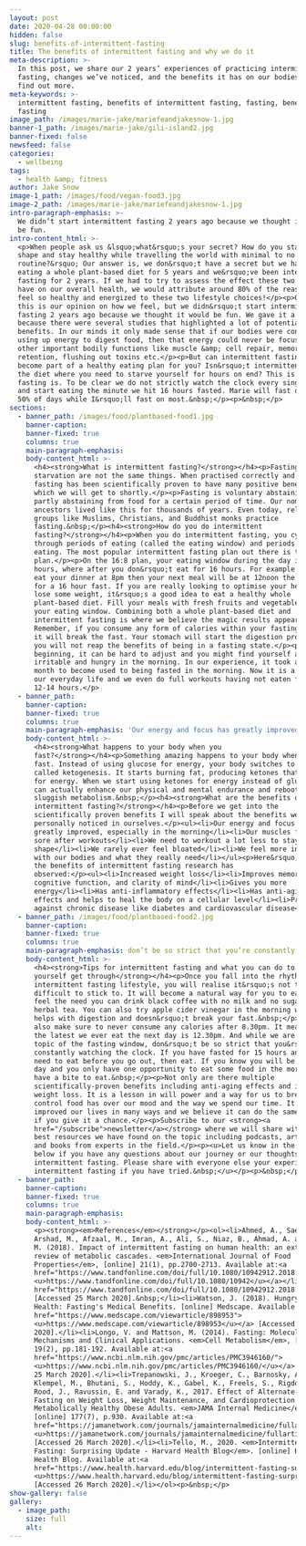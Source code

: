 ```yaml
---
layout: post
date: 2020-04-28 00:00:00
hidden: false
slug: benefits-of-intermittent-fasting
title: The benefits of intermittent fasting and why we do it
meta-description: >-
  In this post, we share our 2 years’ experiences of practicing intermittent
  fasting, changes we’ve noticed, and the benefits it has on our bodies. Read to
  find out more.
meta-keywords: >-
  intermittent fasting, benefits of intermittent fasting, fasting, benefits of
  fasting
image_path: /images/marie-jake/mariefeandjakesnow-1.jpg
banner-1_path: /images/marie-jake/gili-island2.jpg
banner-fixed: false
newsfeed: false
categories:
  - wellbeing
tags:
  - health &amp; fitness
author: Jake Snow
image-1_path: /images/food/vegan-food3.jpg
image-2_path: /images/marie-jake/mariefeandjakesnow-1.jpg
intro-paragraph-emphasis: >-
  We didn’t start intermittent fasting 2 years ago because we thought it would
  be fun.
intro-content_html: >-
  <p>When people ask us &lsquo;what&rsquo;s your secret? How do you stay in
  shape and stay healthy while travelling the world with minimal to no
  routine?&rsquo; Our answer is, we don&rsquo;t have a secret but we have been
  eating a whole plant-based diet for 5 years and we&rsquo;ve been intermittent
  fasting for 2 years. If we had to try to assess the effect these two factors
  have on our overall health, we would attribute around 80% of the reason we
  feel so healthy and energized to these two lifestyle choices!</p><p>Of course,
  this is our opinion on how we feel, but we didn&rsquo;t start intermittent
  fasting 2 years ago because we thought it would be fun. We gave it a try
  because there were several studies that highlighted a lot of potential
  benefits. In our minds it only made sense that if our bodies were constantly
  using up energy to digest food, then that energy could never be focused on
  other important bodily functions like muscle &amp; cell repair, memory
  retention, flushing out toxins etc.</p><p>But can intermittent fasting really
  become part of a healthy eating plan for you? Isn&rsquo;t intermittent fasting
  the diet where you need to starve yourself for hours on end? This is not what
  fasting is. To be clear we do not strictly watch the clock every single day
  and start eating the minute we hit 16 hours fasted. Marie will fast on around
  50% of days while I&rsquo;ll fast on most.&nbsp;</p><p>&nbsp;</p>
sections:
  - banner_path: /images/food/plantbased-food1.jpg
    banner-caption:
    banner-fixed: true
    columns: true
    main-paragraph-emphasis:
    body-content_html: >-
      <h4><strong>What is intermittent fasting?</strong></h4><p>Fasting and
      starvation are not the same things. When practised correctly and safely,
      fasting has been scientifically proven to have many positive benefits
      which we will get to shortly.</p><p>Fasting is voluntary abstaining or
      partly abstaining from food for a certain period of time. Our nomadic
      ancestors lived like this for thousands of years. Even today, religious
      groups like Muslims, Christians, and Buddhist monks practice
      fasting.&nbsp;</p><h4><strong>How do you do intermittent
      fasting?</strong></h4><p>When you do intermittent fasting, you cycle
      through periods of eating (called the eating window) and periods of not
      eating. The most popular intermittent fasting plan out there is the 16:8
      plan.</p><p>On the 16:8 plan, your eating window during the day is 8
      hours, where after you don&rsquo;t eat for 16 hours. For example if you
      eat your dinner at 8pm then your next meal will be at 12noon the next day
      for a 16 hour fast. If you are really looking to optimise your health and
      lose some weight, it&rsquo;s a good idea to eat a healthy whole
      plant-based diet. Fill your meals with fresh fruits and vegetables during
      your eating window. Combining both a whole plant-based diet and
      intermittent fasting is where we believe the magic results appear.
      Remember, if you consume any form of calories within your fasting window
      it will break the fast. Your stomach will start the digestion process and
      you will not reap the benefits of being in a fasting state.</p><p>In the
      beginning, it can be hard to adjust and you might find yourself a bit
      irritable and hungry in the morning. In our experience, it took about one
      month to become used to being fasted in the morning. Now it is a part of
      our everyday life and we even do full workouts having not eaten for over
      12-14 hours.</p>
  - banner_path:
    banner-caption:
    banner-fixed: true
    columns: true
    main-paragraph-emphasis: 'Our energy and focus has greatly improved, especially in the morning'
    body-content_html: >-
      <h4><strong>What happens to your body when you
      fast?</strong></h4><p>Something amazing happens to your body when you
      fast. Instead of using glucose for energy, your body switches to a process
      called ketogenesis. It starts burning fat, producing ketones that are used
      for energy. When we start using ketones for energy instead of glucose, it
      can actually enhance our physical and mental endurance and reboot a
      sluggish metabolism.&nbsp;</p><h4><strong>What are the benefits of
      intermittent fasting?</strong></h4><p>Before we get into the
      scientifically proven benefits I will speak about the benefits we have
      personally noticed in ourselves.</p><ul><li>Our energy and focus has
      greatly improved, especially in the morning</li><li>Our muscles feel less
      sore after workouts</li><li>We need to workout a lot less to stay in great
      shape</li><li>We rarely ever feel bloated</li><li>We feel more in tune
      with our bodies and what they really need</li></ul><p>Here&rsquo;s some of
      the benefits of intermittent fasting research has
      observed:</p><ul><li>Increased weight loss</li><li>Improves memory,
      cognitive function, and clarity of mind</li><li>Gives you more
      energy</li><li>Has anti-inflammatory effects</li><li>Has anti-aging
      effects and helps to heal the body on a cellular level</li><li>Protects
      against chronic disease like diabetes and cardiovascular disease</li></ul>
  - banner_path: /images/food/plantbased-food2.jpg
    banner-caption:
    banner-fixed: true
    columns: true
    main-paragraph-emphasis: don’t be so strict that you’re constantly watching the clock
    body-content_html: >-
      <h4><strong>Tips for intermittent fasting and what you can do to help
      yourself get through</strong></h4><p>Once you fall into the rhythm of an
      intermittent fasting lifestyle, you will realise it&rsquo;s not that
      difficult to stick to. It will become a natural way for you to eat. If you
      feel the need you can drink black coffee with no milk and no sugar or
      herbal tea. You can also try apple cider vinegar in the morning which
      helps with digestion and doesn&rsquo;t break your fast.&nbsp;</p><p>We
      also make sure to never consume any calories after 8.30pm. It means that
      the latest we ever eat the next day is 12.30pm. And while we are on the
      topic of the fasting window, don&rsquo;t be so strict that you&rsquo;re
      constantly watching the clock. If you have fasted for 15 hours and you
      need to eat before you go out, then eat. If you know you will be out all
      day and you only have one opportunity to eat some food in the morning,
      have a bite to eat.&nbsp;</p><p>Not only are there multiple
      scientifically-proven benefits including anti-aging effects and increased
      weight loss. It is a lesson in will power and a way for us to break the
      control food has over our mood and the way we spend our time. It has
      improved our lives in many ways and we believe it can do the same for you
      if you give it a chance.</p><p>Subscribe to our <strong><a
      href="/subscribe">newsletter</a></strong> where we will share with you the
      best resources we have found on the topic including podcasts, articles,
      and books from experts in the field.</p><p><u>Let us know in the comments
      below if you have any questions about our journey or our thoughts on
      intermittent fasting. Please share with everyone else your experience with
      intermittent fasting if you have tried.&nbsp;</u></p><p>&nbsp;</p>
  - banner_path:
    banner-caption:
    banner-fixed: true
    columns: true
    main-paragraph-emphasis:
    body-content_html: >-
      <p><strong><em>References</em></strong></p><ol><li>Ahmed, A., Saeed, F.,
      Arshad, M., Afzaal, M., Imran, A., Ali, S., Niaz, B., Ahmad, A. and Imran,
      M. (2018). Impact of intermittent fasting on human health: an extended
      review of metabolic cascades. <em>International Journal of Food
      Properties</em>, [online] 21(1), pp.2700-2713. Available at:<a
      href="https://www.tandfonline.com/doi/full/10.1080/10942912.2018.1560312">
      <u>https://www.tandfonline.com/doi/full/10.1080/10942</u></a></li><li><a
      href="https://www.tandfonline.com/doi/full/10.1080/10942912.2018.1560312"><u>912.2018.1560312</u></a>
      [Accessed 25 March 2020].&nbsp;</li><li>Watson, J. (2018). Hungry for
      Health: Fasting's Medical Benefits. [online] Medscape. Available at:<a
      href="https://www.medscape.com/viewarticle/898953">
      <u>https://www.medscape.com/viewarticle/898953</u></a> [Accessed 25 March
      2020].</li><li>Longo, V. and Mattson, M. (2014). Fasting: Molecular
      Mechanisms and Clinical Applications. <em>Cell Metabolism</em>, [online]
      19(2), pp.181-192. Available at:<a
      href="https://www.ncbi.nlm.nih.gov/pmc/articles/PMC3946160/">
      <u>https://www.ncbi.nlm.nih.gov/pmc/articles/PMC3946160/</u></a> [Accessed
      25 March 2020].</li><li>Trepanowski, J., Kroeger, C., Barnosky, A.,
      Klempel, M., Bhutani, S., Hoddy, K., Gabel, K., Freels, S., Rigdon, J.,
      Rood, J., Ravussin, E. and Varady, K., 2017. Effect of Alternate-Day
      Fasting on Weight Loss, Weight Maintenance, and Cardioprotection Among
      Metabolically Healthy Obese Adults. <em>JAMA Internal Medicine</em>,
      [online] 177(7), p.930. Available at:<a
      href="https://jamanetwork.com/journals/jamainternalmedicine/fullarticle/2623528">
      <u>https://jamanetwork.com/journals/jamainternalmedicine/fullarticle/2623528</u></a>
      [Accessed 26 March 2020].</li><li>Tello, M., 2020. <em>Intermittent
      Fasting: Surprising Update - Harvard Health Blog</em>. [online] Harvard
      Health Blog. Available at:<a
      href="https://www.health.harvard.edu/blog/intermittent-fasting-surprising-update-2018062914156">
      <u>https://www.health.harvard.edu/blog/intermittent-fasting-surprising-update-2018062914156</u></a>
      [Accessed 26 March 2020].</li></ol><p>&nbsp;</p>
show-gallery: false
gallery:
  - image_path:
    size: full
    alt:
---
```


